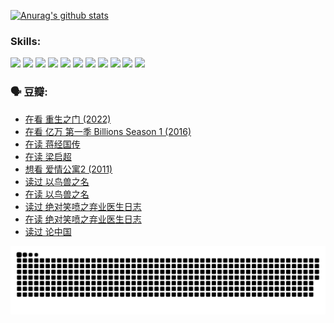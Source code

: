 
[![Anurag's github stats](https://github-readme-stats.vercel.app/api?username=w940853815)](https://github.com/anuraghazra/github-readme-stats)

### Skills:

<code><img height="32" src="https://cdn.jsdelivr.net/npm/simple-icons@v5/icons/python.svg"></code>
<code><img height="32" src="https://cdn.jsdelivr.net/npm/simple-icons@v5/icons/javascript.svg"></code>
<code><img height="32" src="https://cdn.jsdelivr.net/npm/simple-icons@v5/icons/django.svg"></code>
<code><img height="32" src="https://cdn.jsdelivr.net/npm/simple-icons@v5/icons/flask.svg"></code>
<code><img height="32" src="https://cdn.jsdelivr.net/npm/simple-icons@v5/icons/vuetify.svg"></code>
<code><img height="32" src="https://cdn.jsdelivr.net/npm/simple-icons@v5/icons/git.svg"></code>
<code><img height="32" src="https://cdn.jsdelivr.net/npm/simple-icons@v5/icons/docker.svg"></code>
<code><img height="32" src="https://cdn.jsdelivr.net/npm/simple-icons@v5/icons/postgresql.svg"></code>
<code><img height="32" src="https://cdn.jsdelivr.net/npm/simple-icons@v5/icons/elasticsearch.svg"></code>
<code><img height="32" src="https://cdn.jsdelivr.net/npm/simple-icons@v5/icons/macos.svg"></code>
<code><img height="32" src="https://cdn.jsdelivr.net/npm/simple-icons@v5/icons/linux.svg"></code>

### 🗣 豆瓣:

<!-- DOUBAN-ACTIVITIES:START -->
- [在看 重生之门‎ (2022)](https://www.douban.com/people/136069238/status/3882598762/?_i=53812409)
- [在看 亿万 第一季 Billions Season 1‎ (2016)](https://www.douban.com/people/136069238/status/3878098700/?_i=53812409)
- [在读 蒋经国传](https://www.douban.com/people/136069238/status/3877458956/?_i=53812409)
- [在读 梁启超](https://www.douban.com/people/136069238/status/3876806133/?_i=53812409)
- [想看 爱情公寓2‎ (2011)](https://www.douban.com/people/136069238/status/3876682115/?_i=53812409)
- [读过 以鸟兽之名](https://www.douban.com/people/136069238/status/3876369302/?_i=53812409)
- [在读 以鸟兽之名](https://www.douban.com/people/136069238/status/3869094471/?_i=53812409)
- [读过 绝对笑喷之弃业医生日志](https://www.douban.com/people/136069238/status/3869093225/?_i=53812409)
- [在读 绝对笑喷之弃业医生日志](https://www.douban.com/people/136069238/status/3862106751/?_i=53812409)
- [读过 论中国](https://www.douban.com/people/136069238/status/3862105795/?_i=53812410)
<!-- DOUBAN-ACTIVITIES:END -->


![Snake animation](https://raw.githubusercontent.com/w940853815/w940853815/output/github-contribution-grid-snake.svg)

<!--
**w940853815/w940853815** is a ✨ _special_ ✨ repository because its `README.md` (this file) appears on your GitHub profile.

Here are some ideas to get you started:

- 🔭 I’m currently working on ...
- 🌱 I’m currently learning ...
- 👯 I’m looking to collaborate on ...
- 🤔 I’m looking for help with ...
- 💬 Ask me about ...
- 📫 How to reach me: ...
- 😄 Pronouns: ...
- ⚡ Fun fact: ...
-->
